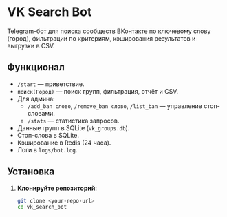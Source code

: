 # VK Search Bot

Telegram-бот для поиска сообществ ВКонтакте по ключевому слову (город), фильтрации по критериям, кэширования результатов и выгрузки в CSV.

## Функционал
- `/start` — приветствие.
- `поиск(Город)` — поиск групп, фильтрация, отчёт и CSV.
- Для админа:
  - `/add_ban слово`, `/remove_ban слово`, `/list_ban` — управление стоп-словами.
  - `/stats` — статистика запросов.
- Данные групп в SQLite (`vk_groups.db`).
- Стоп-слова в SQLite.
- Кэширование в Redis (24 часа).
- Логи в `logs/bot.log`.

## Установка

1. **Клонируйте репозиторий**:
   ```bash
   git clone <your-repo-url>
   cd vk_search_bot
